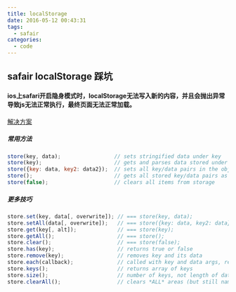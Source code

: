 ```yaml
---
title: localStorage
date: 2016-05-12 00:43:31
tags:
  - safair
categories:
  - code
---
```


## safair localStorage 踩坑

#### ios上safari开启隐身模式时，localStorage无法写入新的内容，并且会抛出异常导致js无法正常执行，最终页面无法正常加载。
[解决方案](https://github.com/nbubna/store)

<!--more-->

##### 常用方法
```js
store(key, data);                 // sets stringified data under key
store(key);                       // gets and parses data stored under key
store({key: data, key2: data2});  // sets all key/data pairs in the object
store();                          // gets all stored key/data pairs as an object
store(false);                     // clears all items from storage
```

##### 更多技巧
```js
store.set(key, data[, overwrite]); // === store(key, data);
store.setAll(data[, overwrite]);   // === store({key: data, key2: data});
store.get(key[, alt]);             // === store(key);
store.getAll();                    // === store();
store.clear();                     // === store(false);
store.has(key);                    // returns true or false
store.remove(key);                 // removes key and its data
store.each(callback);              // called with key and data args, return false to exit early
store.keys();                      // returns array of keys
store.size();                      // number of keys, not length of data
store.clearAll();                  // clears *ALL* areas (but still namespace sensitive)
```